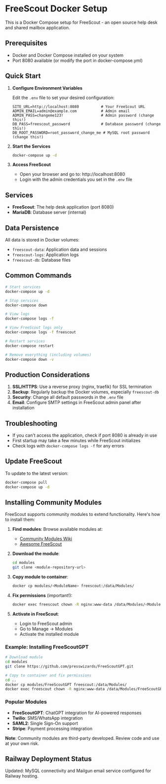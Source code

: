 # FreeScout Docker Setup

This is a Docker Compose setup for FreeScout - an open source help desk and shared mailbox application.

## Prerequisites

- Docker and Docker Compose installed on your system
- Port 8080 available (or modify the port in docker-compose.yml)

## Quick Start

1. **Configure Environment Variables**
   
   Edit the `.env` file to set your desired configuration:
   ```
   SITE_URL=http://localhost:8080          # Your FreeScout URL
   ADMIN_EMAIL=admin@example.com           # Admin email
   ADMIN_PASS=changeme123!                 # Admin password (change this!)
   DB_PASS=freescout_password              # Database password (change this!)
   DB_ROOT_PASSWORD=root_password_change_me # MySQL root password (change this!)
   ```

2. **Start the Services**
   ```bash
   docker-compose up -d
   ```

3. **Access FreeScout**
   - Open your browser and go to: http://localhost:8080
   - Login with the admin credentials you set in the `.env` file

## Services

- **FreeScout**: The help desk application (port 8080)
- **MariaDB**: Database server (internal)

## Data Persistence

All data is stored in Docker volumes:
- `freescout-data`: Application data and sessions
- `freescout-logs`: Application logs
- `freescout-db`: Database files

## Common Commands

```bash
# Start services
docker-compose up -d

# Stop services
docker-compose down

# View logs
docker-compose logs -f

# View FreeScout logs only
docker-compose logs -f freescout

# Restart services
docker-compose restart

# Remove everything (including volumes)
docker-compose down -v
```

## Production Considerations

1. **SSL/HTTPS**: Use a reverse proxy (nginx, traefik) for SSL termination
2. **Backup**: Regularly backup the Docker volumes, especially `freescout-db`
3. **Security**: Change all default passwords in the `.env` file
4. **Email**: Configure SMTP settings in FreeScout admin panel after installation

## Troubleshooting

- If you can't access the application, check if port 8080 is already in use
- First startup may take a few minutes while FreeScout initializes
- Check logs with `docker-compose logs -f` for any errors

## Update FreeScout

To update to the latest version:
```bash
docker-compose pull
docker-compose up -d
```

## Installing Community Modules

FreeScout supports community modules to extend functionality. Here's how to install them:

1. **Find modules**: Browse available modules at:
   - [Community Modules Wiki](https://github.com/freescout-help-desk/freescout/wiki/Community-Modules)
   - [Awesome FreeScout](https://github.com/avenjamin/awesome-freescout)

2. **Download the module**:
   ```bash
   cd modules
   git clone <module-repository-url>
   ```

3. **Copy module to container**:
   ```bash
   docker cp modules/<ModuleName> freescout:/data/Modules/
   ```

4. **Fix permissions** (important!):
   ```bash
   docker exec freescout chown -R nginx:www-data /data/Modules/<ModuleName>
   ```

5. **Activate in FreeScout**: 
   - Login to FreeScout admin
   - Go to Manage → Modules
   - Activate the installed module

### Example: Installing FreeScoutGPT

```bash
# Download module
cd modules
git clone https://github.com/presswizards/FreeScoutGPT.git

# Copy to container and fix permissions
cd ..
docker cp modules/FreeScoutGPT freescout:/data/Modules/
docker exec freescout chown -R nginx:www-data /data/Modules/FreeScoutGPT
```

### Popular Modules

- **FreeScoutGPT**: ChatGPT integration for AI-powered responses
- **Twilio**: SMS/WhatsApp integration
- **SAML2**: Single Sign-On support
- **Stripe**: Payment processing integration

**Note**: Community modules are third-party developed. Review code and use at your own risk.

## Railway Deployment Status
Updated: MySQL connectivity and Mailgun email service configured for Railway hosting.